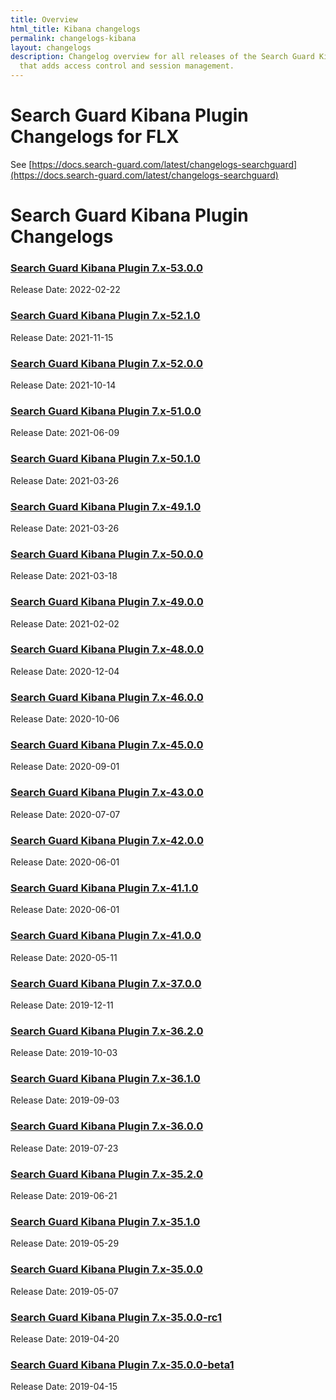 ```yaml
---
title: Overview
html_title: Kibana changelogs
permalink: changelogs-kibana
layout: changelogs
description: Changelog overview for all releases of the Search Guard Kibana Plugin
  that adds access control and session management.
---
```

<!--- Copyright 2024 floragunn GmbH -->

# Search Guard Kibana Plugin Changelogs for FLX

See [https://docs.search-guard.com/latest/changelogs-searchguard](https://docs.search-guard.com/latest/changelogs-searchguard)

# Search Guard Kibana Plugin Changelogs

### [Search Guard Kibana Plugin 7.x-53.0.0](changelog-kibana-7x-53_0_0)

Release Date: 2022-02-22

### [Search Guard Kibana Plugin 7.x-52.1.0](changelog-kibana-7x-52_1_0)

Release Date: 2021-11-15

### [Search Guard Kibana Plugin 7.x-52.0.0](changelog-kibana-7x-52_0_0)

Release Date: 2021-10-14

### [Search Guard Kibana Plugin 7.x-51.0.0](changelog-kibana-7x-51_0_0)

Release Date: 2021-06-09

### [Search Guard Kibana Plugin 7.x-50.1.0](changelog-kibana-7x-50_1_0)

Release Date: 2021-03-26

### [Search Guard Kibana Plugin 7.x-49.1.0](changelog-kibana-7x-49_1_0)

Release Date: 2021-03-26

### [Search Guard Kibana Plugin 7.x-50.0.0](changelog-kibana-7x-50_0_0)

Release Date: 2021-03-18

### [Search Guard Kibana Plugin 7.x-49.0.0](changelog-kibana-7x-49_0_0)

Release Date: 2021-02-02

### [Search Guard Kibana Plugin 7.x-48.0.0](changelog-kibana-7x-48_0_0)

Release Date: 2020-12-04

### [Search Guard Kibana Plugin 7.x-46.0.0](changelog-kibana-7x-46_0_0)

Release Date: 2020-10-06

### [Search Guard Kibana Plugin 7.x-45.0.0](changelog-kibana-7x-45_0_0)

Release Date: 2020-09-01

### [Search Guard Kibana Plugin 7.x-43.0.0](changelog-kibana-7x-43_0_0)

Release Date: 2020-07-07

### [Search Guard Kibana Plugin 7.x-42.0.0](changelog-kibana-7x-42_0_0)

Release Date: 2020-06-01

### [Search Guard Kibana Plugin 7.x-41.1.0](changelog-kibana-7x-41_1_0)

Release Date: 2020-06-01

### [Search Guard Kibana Plugin 7.x-41.0.0](changelog-kibana-7x-41_0_0)

Release Date: 2020-05-11

### [Search Guard Kibana Plugin 7.x-37.0.0](changelog-kibana-7x-37_0_0)

Release Date: 2019-12-11

### [Search Guard Kibana Plugin 7.x-36.2.0](changelog-kibana-7x-36_2_0)

Release Date: 2019-10-03

### [Search Guard Kibana Plugin 7.x-36.1.0](changelog-kibana-7x-36_1_0)

Release Date: 2019-09-03

### [Search Guard Kibana Plugin 7.x-36.0.0](changelog-kibana-7x-36_0_0)

Release Date: 2019-07-23

### [Search Guard Kibana Plugin 7.x-35.2.0](changelog-kibana-7x-35_2_0)

Release Date: 2019-06-21

### [Search Guard Kibana Plugin 7.x-35.1.0](changelog-kibana-7x-35_1_0)

Release Date: 2019-05-29


### [Search Guard Kibana Plugin 7.x-35.0.0](changelog-kibana-7x-35_0_0)

Release Date: 2019-05-07

### [Search Guard Kibana Plugin 7.x-35.0.0-rc1](changelog-kibana-7x-35_0_0_rc1)

Release Date: 2019-04-20

### [Search Guard Kibana Plugin 7.x-35.0.0-beta1](changelog-kibana-7x-35_0_0_beta1)

Release Date: 2019-04-15

